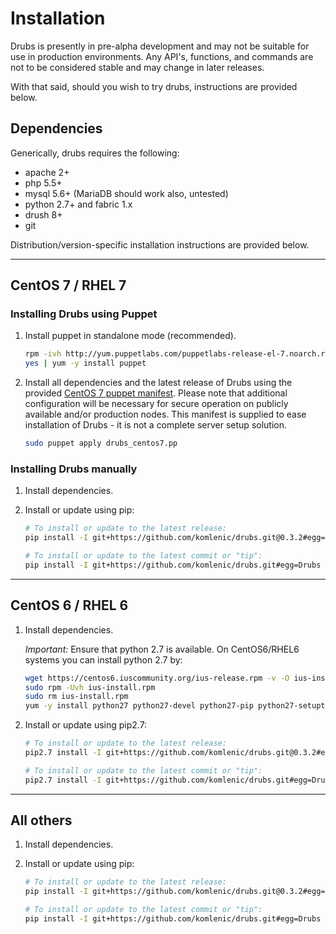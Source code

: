 # Installation

Drubs is presently in pre-alpha development and may not be suitable for use in
production environments.  Any API's, functions, and commands are not to be
considered stable and may change in later releases.

With that said, should you wish to try drubs, instructions are provided below.

## Dependencies

Generically, drubs requires the following:

* apache 2+
* php 5.5+
* mysql 5.6+ (MariaDB should work also, untested)
* python 2.7+ and fabric 1.x
* drush 8+
* git

Distribution/version-specific installation instructions are provided below.

---

## CentOS 7 / RHEL 7

### Installing Drubs using Puppet

1.  Install puppet in standalone mode (recommended).

    ```bash
    rpm -ivh http://yum.puppetlabs.com/puppetlabs-release-el-7.noarch.rpm
    yes | yum -y install puppet
    ```

2.  Install all dependencies and the latest release of Drubs using the provided
    [CentOS 7 puppet manifest](puppet/drubs_centos7.pp).  Please note that
    additional configuration will be necessary for secure operation on publicly
    available and/or production nodes.  This manifest is supplied to ease
    installation of Drubs - it is not a complete server setup solution.

    ```bash
    sudo puppet apply drubs_centos7.pp
    ```

### Installing Drubs manually

1.  Install dependencies.

2.  Install or update using pip:

    ```bash
    # To install or update to the latest release:
    pip install -I git+https://github.com/komlenic/drubs.git@0.3.2#egg=Drubs

    # To install or update to the latest commit or "tip":
    pip install -I git+https://github.com/komlenic/drubs.git#egg=Drubs
    ```

---

## CentOS 6 / RHEL 6

1.  Install dependencies.

    *Important:* Ensure that python 2.7 is available.  On CentOS6/RHEL6 systems
    you can install python 2.7 by:

    ```bash
    wget https://centos6.iuscommunity.org/ius-release.rpm -v -O ius-install.rpm
    sudo rpm -Uvh ius-install.rpm
    sudo rm ius-install.rpm
    yum -y install python27 python27-devel python27-pip python27-setuptools python27-virtualenv --enablerepo=ius
    ```

2. Install or update using pip2.7:

    ```bash
    # To install or update to the latest release:
    pip2.7 install -I git+https://github.com/komlenic/drubs.git@0.3.2#egg=Drubs

    # To install or update to the latest commit or "tip":
    pip2.7 install -I git+https://github.com/komlenic/drubs.git#egg=Drubs
    ```

---

## All others

1.  Install dependencies.

2.  Install or update using pip:

    ```bash
    # To install or update to the latest release:
    pip install -I git+https://github.com/komlenic/drubs.git@0.3.2#egg=Drubs

    # To install or update to the latest commit or "tip":
    pip install -I git+https://github.com/komlenic/drubs.git#egg=Drubs
    ```
